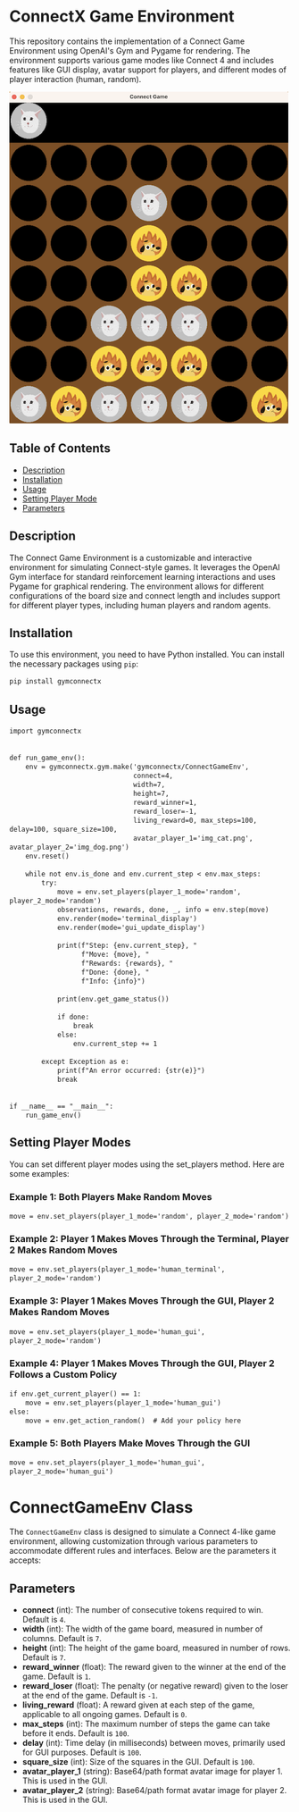 # ConnectX Game Environment

This repository contains the implementation of a Connect Game Environment using OpenAI's Gym and Pygame for rendering. The environment supports various game modes like Connect 4 and includes features like GUI display, avatar support for players, and different modes of player interaction (human, random).


![demo.png](https://github.com/fauzisho/GymConnectX/blob/main/demo.png)

## Table of Contents

- [Description](#description)
- [Installation](#installation)
- [Usage](#usage)
- [Setting Player Mode](#setting-player-modes)
- [Parameters](#connectgameenv-class)

## Description

The Connect Game Environment is a customizable and interactive environment for simulating Connect-style games. It leverages the OpenAI Gym interface for standard reinforcement learning interactions and uses Pygame for graphical rendering. The environment allows for different configurations of the board size and connect length and includes support for different player types, including human players and random agents.

## Installation

To use this environment, you need to have Python installed. You can install the necessary packages using `pip`:

```bash
pip install gymconnectx
```

## Usage

```
import gymconnectx


def run_game_env():
    env = gymconnectx.gym.make('gymconnectx/ConnectGameEnv',
                               connect=4,
                               width=7,
                               height=7,
                               reward_winner=1,
                               reward_loser=-1,
                               living_reward=0, max_steps=100, delay=100, square_size=100,
                               avatar_player_1='img_cat.png', avatar_player_2='img_dog.png')
    env.reset()

    while not env.is_done and env.current_step < env.max_steps:
        try:
            move = env.set_players(player_1_mode='random', player_2_mode='random')
            observations, rewards, done, _, info = env.step(move)
            env.render(mode='terminal_display')
            env.render(mode='gui_update_display')

            print(f"Step: {env.current_step}, "
                  f"Move: {move}, "
                  f"Rewards: {rewards}, "
                  f"Done: {done}, "
                  f"Info: {info}")

            print(env.get_game_status())

            if done:
                break
            else:
                env.current_step += 1

        except Exception as e:
            print(f"An error occurred: {str(e)}")
            break


if __name__ == "__main__":
    run_game_env()
```

## Setting Player Modes
You can set different player modes using the set_players method. Here are some examples:

### Example 1: Both Players Make Random Moves
```
move = env.set_players(player_1_mode='random', player_2_mode='random')
```

### Example 2: Player 1 Makes Moves Through the Terminal, Player 2 Makes Random Moves
```
move = env.set_players(player_1_mode='human_terminal', player_2_mode='random')
```

### Example 3: Player 1 Makes Moves Through the GUI, Player 2 Makes Random Moves
```
move = env.set_players(player_1_mode='human_gui', player_2_mode='random')
```

### Example 4: Player 1 Makes Moves Through the GUI, Player 2 Follows a Custom Policy
```
if env.get_current_player() == 1:
    move = env.set_players(player_1_mode='human_gui')
else:
    move = env.get_action_random()  # Add your policy here
```

### Example 5: Both Players Make Moves Through the GUI
```
move = env.set_players(player_1_mode='human_gui', player_2_mode='human_gui')
```

# ConnectGameEnv Class

The `ConnectGameEnv` class is designed to simulate a Connect 4-like game environment, allowing customization through various parameters to accommodate different rules and interfaces. Below are the parameters it accepts:

## Parameters

- **connect** (int): The number of consecutive tokens required to win. Default is `4`.
- **width** (int): The width of the game board, measured in number of columns. Default is `7`.
- **height** (int): The height of the game board, measured in number of rows. Default is `7`.
- **reward_winner** (float): The reward given to the winner at the end of the game. Default is `1`.
- **reward_loser** (float): The penalty (or negative reward) given to the loser at the end of the game. Default is `-1`.
- **living_reward** (float): A reward given at each step of the game, applicable to all ongoing games. Default is `0`.
- **max_steps** (int): The maximum number of steps the game can take before it ends. Default is `100`.
- **delay** (int): Time delay (in milliseconds) between moves, primarily used for GUI purposes. Default is `100`.
- **square_size** (int): Size of the squares in the GUI. Default is `100`.
- **avatar_player_1** (string): Base64/path format avatar image for player 1. This is used in the GUI.
- **avatar_player_2** (string): Base64/path format avatar image for player 2. This is used in the GUI.
